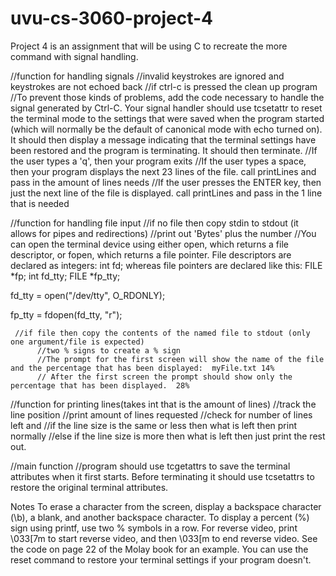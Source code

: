 uvu-cs-3060-project-4
=====================

Project 4 is an assignment that will be using C to recreate the more command with signal handling.

//function for handling signals
     //invalid keystrokes are ignored and keystrokes are not echoed back
     //if ctrl-c is pressed the clean up program
          //To prevent those kinds of problems, add the code necessary to handle the signal generated by Ctrl-C. Your signal handler should use tcsetattr to reset the terminal mode to the settings that were saved when the program started (which will normally be the default of canonical mode with echo turned on). It should then display a message indicating that the terminal settings have been restored and the program is terminating. It should then terminate.
     //If the user types a 'q', then your program exits
     //If the user types a space, then your program displays the next 23 lines of the file. call printLines and pass in the amount of lines needs
     //If the user presses the ENTER key, then just the next line of the file is displayed. call printLines and pass in the 1 line that is needed
 

//function for handling file input
     //if no file then copy stdin to stdout (it allows for pipes and redirections)
          //print out 'Bytes' plus the number
               //You can open the terminal device using either open, which returns a file descriptor, or fopen, which returns a file pointer. File descriptors are declared as integers: int fd; whereas file pointers are declared like this: FILE *fp;
     int fd_tty;
  FILE *fp_tty;

  fd_tty = open("/dev/tty", O_RDONLY);

  fp_tty = fdopen(fd_tty, "r");

     //if file then copy the contents of the named file to stdout (only one argument/file is expected)
          //two % signs to create a % sign
          //The prompt for the first screen will show the name of the file and the percentage that has been displayed:  myFile.txt 14%  
          // After the first screen the prompt should show only the percentage that has been displayed.  28%  

//function for printing lines(takes int that is the amount of lines)
     //track the line position
     //print amount of lines requested
          //check for number of lines left and 
          //if the line size is the same or less then what is left then print normally 
          //else if the line size is more then what is left then just print the rest out.
     
 

//main function
     //program should use tcgetattrs to save the terminal attributes when it first starts. Before terminating it should use tcsetattrs to restore the original terminal             attributes.



Notes
To erase a character from the screen, display a backspace character (\b), a blank, and another backspace character.
To display a percent (%) sign using printf, use two % symbols in a row.
For reverse video, print \033[7m to start reverse video, and then \033[m to end reverse video. See the code on page 22 of the Molay book for an example.
You can use the reset command to restore your terminal settings if your program doesn't.
